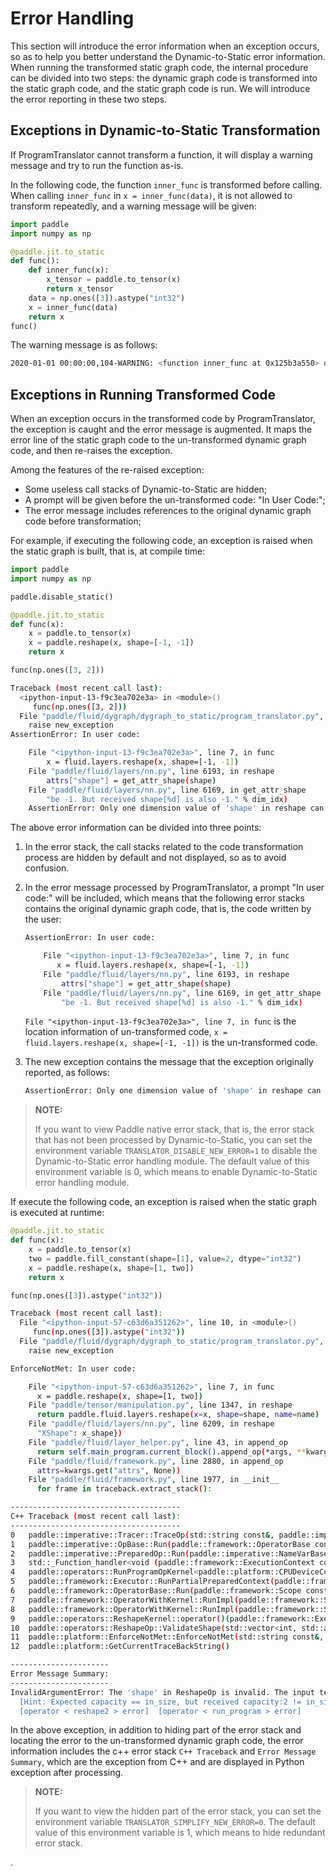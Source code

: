 # Error Handling

This section will introduce the error information when an exception occurs, so as to help you better understand the Dynamic-to-Static error information.
When running the transformed static graph code, the internal procedure can be divided into two steps: the dynamic graph code is transformed into the static graph code, and the static graph code is run. We will introduce the error reporting in these two steps.

## Exceptions in Dynamic-to-Static Transformation

If ProgramTranslator cannot transform a function, it will display a warning message and try to run the function as-is.

In the following code, the function `inner_func` is transformed before calling. When calling `inner_func` in `x = inner_func(data)`, it is not allowed to transform repeatedly, and a warning message will be given:

```python
import paddle
import numpy as np

@paddle.jit.to_static
def func():
    def inner_func(x):
        x_tensor = paddle.to_tensor(x)
        return x_tensor
    data = np.ones([3]).astype("int32")
    x = inner_func(data)
    return x
func()
```

The warning message is as follows:
```bash
2020-01-01 00:00:00,104-WARNING: <function inner_func at 0x125b3a550> doesn't have to be transformed to static function because it has been transformed before, it will be run as-is.
```
## Exceptions in Running Transformed Code

When an exception occurs in the transformed code by ProgramTranslator, the exception is caught and the error message is augmented. It maps the error line of the static graph code to the un-transformed dynamic graph code, and then re-raises the exception.

Among the features of the re-raised exception:

- Some useless call stacks of Dynamic-to-Static are hidden;
- A prompt will be given before the un-transformed code: "In User Code:";
- The error message includes references to the original dynamic graph code before transformation;

For example, if executing the following code, an exception is raised when the static graph is built, that is, at compile time:

```python
import paddle
import numpy as np

paddle.disable_static()

@paddle.jit.to_static
def func(x):
    x = paddle.to_tensor(x)
    x = paddle.reshape(x, shape=[-1, -1])
    return x

func(np.ones([3, 2]))
```

```bash
Traceback (most recent call last):
  <ipython-input-13-f9c3ea702e3a> in <module>()
     func(np.ones([3, 2]))
  File "paddle/fluid/dygraph/dygraph_to_static/program_translator.py", line 332, in __call__
    raise new_exception
AssertionError: In user code:

    File "<ipython-input-13-f9c3ea702e3a>", line 7, in func
        x = fluid.layers.reshape(x, shape=[-1, -1])
    File "paddle/fluid/layers/nn.py", line 6193, in reshape
        attrs["shape"] = get_attr_shape(shape)
    File "paddle/fluid/layers/nn.py", line 6169, in get_attr_shape
        "be -1. But received shape[%d] is also -1." % dim_idx)
    AssertionError: Only one dimension value of 'shape' in reshape can be -1. But received shape[1] is also -1.
```

The above error information can be divided into three points:

1. In the error stack, the call stacks related to the code transformation process are hidden by default and not displayed, so as to avoid confusion.

2. In the error message processed by ProgramTranslator, a prompt "In user code:" will be included, which means that the following error stacks contains the original dynamic graph code, that is, the code written by the user:

    ```bash
    AssertionError: In user code:

        File "<ipython-input-13-f9c3ea702e3a>", line 7, in func
           x = fluid.layers.reshape(x, shape=[-1, -1])
        File "paddle/fluid/layers/nn.py", line 6193, in reshape
            attrs["shape"] = get_attr_shape(shape)
        File "paddle/fluid/layers/nn.py", line 6169, in get_attr_shape
            "be -1. But received shape[%d] is also -1." % dim_idx)
    ```
    `File "<ipython-input-13-f9c3ea702e3a>", line 7, in func` is the location information of un-transformed code, `x = fluid.layers.reshape(x, shape=[-1, -1])` is the un-transformed code.

3. The new exception contains the message that the exception originally reported, as follows:  
    ```bash
    AssertionError: Only one dimension value of 'shape' in reshape can be -1. But received shape[1] is also -1.
    ```  

> **NOTE:**
>
> If you want to view Paddle native error stack, that is, the error stack that has not been processed by Dynamic-to-Static, you can set the environment variable ``TRANSLATOR_DISABLE_NEW_ERROR=1`` to disable the Dynamic-to-Static error handling module. The default value of this environment variable is 0, which means to enable Dynamic-to-Static error handling module.

If execute the following code, an exception is raised when the static graph is executed at runtime:

```Python
@paddle.jit.to_static
def func(x):
    x = paddle.to_tensor(x)
    two = paddle.fill_constant(shape=[1], value=2, dtype="int32")
    x = paddle.reshape(x, shape=[1, two])
    return x

func(np.ones([3]).astype("int32"))
```

```bash
Traceback (most recent call last):
  File "<ipython-input-57-c63d6a351262>", line 10, in <module>()
     func(np.ones([3]).astype("int32"))
  File "paddle/fluid/dygraph/dygraph_to_static/program_translator.py", line 332, in __call__
    raise new_exception

EnforceNotMet: In user code:

    File "<ipython-input-57-c63d6a351262>", line 7, in func
      x = paddle.reshape(x, shape=[1, two])
    File "paddle/tensor/manipulation.py", line 1347, in reshape
      return paddle.fluid.layers.reshape(x=x, shape=shape, name=name)
    File "paddle/fluid/layers/nn.py", line 6209, in reshape
      "XShape": x_shape})
    File "paddle/fluid/layer_helper.py", line 43, in append_op
      return self.main_program.current_block().append_op(*args, **kwargs)
    File "paddle/fluid/framework.py", line 2880, in append_op
      attrs=kwargs.get("attrs", None))
    File "paddle/fluid/framework.py", line 1977, in __init__
      for frame in traceback.extract_stack():

--------------------------------------
C++ Traceback (most recent call last):
--------------------------------------
0   paddle::imperative::Tracer::TraceOp(std::string const&, paddle::imperative::NameVarBaseMap const&, paddle::imperative::NameVarBaseMap const&, paddle::framework::AttributeMap, paddle::platform::Place const&, bool)
1   paddle::imperative::OpBase::Run(paddle::framework::OperatorBase const&, paddle::imperative::NameVarBaseMap const&, paddle::imperative::NameVarBaseMap const&, paddle::framework::AttributeMap const&, paddle::platform::Place const&)
2   paddle::imperative::PreparedOp::Run(paddle::imperative::NameVarBaseMap const&, paddle::imperative::NameVarBaseMap const&, paddle::framework::AttributeMap const&)
3   std::_Function_handler<void (paddle::framework::ExecutionContext const&), paddle::framework::OpKernelRegistrarFunctor<paddle::platform::CPUPlace, false, 0ul, paddle::operators::RunProgramOpKernel<paddle::platform::CPUDeviceContext, float> >::operator()(char const*, char const*, int) const::{lambda(paddle::framework::ExecutionContext const&)#1}>::_M_invoke(std::_Any_data const&, paddle::framework::ExecutionContext const&)
4   paddle::operators::RunProgramOpKernel<paddle::platform::CPUDeviceContext, float>::Compute(paddle::framework::ExecutionContext const&) const
5   paddle::framework::Executor::RunPartialPreparedContext(paddle::framework::ExecutorPrepareContext*, paddle::framework::Scope*, long, long, bool, bool, bool)
6   paddle::framework::OperatorBase::Run(paddle::framework::Scope const&, paddle::platform::Place const&)
7   paddle::framework::OperatorWithKernel::RunImpl(paddle::framework::Scope const&, paddle::platform::Place const&) const
8   paddle::framework::OperatorWithKernel::RunImpl(paddle::framework::Scope const&, paddle::platform::Place const&, paddle::framework::RuntimeContext*) const
9   paddle::operators::ReshapeKernel::operator()(paddle::framework::ExecutionContext const&) const
10  paddle::operators::ReshapeOp::ValidateShape(std::vector<int, std::allocator<int> >, paddle::framework::DDim const&)
11  paddle::platform::EnforceNotMet::EnforceNotMet(std::string const&, char const*, int)
12  paddle::platform::GetCurrentTraceBackString()

----------------------
Error Message Summary:
----------------------
InvalidArgumentError: The 'shape' in ReshapeOp is invalid. The input tensor X'size must be equal to the capacity of 'shape'. But received X's shape = [3], X's size = 3, 'shape' is [1, 2], the capacity of 'shape' is 2.
  [Hint: Expected capacity == in_size, but received capacity:2 != in_size:3.] (at /paddle/paddle/fluid/operators/reshape_op.cc:206)
  [operator < reshape2 > error]  [operator < run_program > error]
```

In the above exception, in addition to hiding part of the error stack and locating the error to the un-transformed dynamic graph code, the error information includes the c++ error stack `C++ Traceback` and `Error Message Summary`, which are the exception from C++ and are displayed in Python exception after processing.

> **NOTE:**
>
> If you want to view the hidden part of the error stack, you can set the environment variable ``TRANSLATOR_SIMPLIFY_NEW_ERROR=0``. The default value of this environment variable is 1, which means to hide redundant error stack.

.

